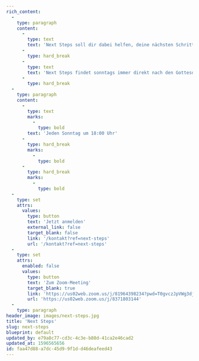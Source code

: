 ```yaml
---
rich_content:
  -
    type: paragraph
    content:
      -
        type: text
        text: 'Next Steps soll dir dabei helfen, deine nächsten Schritte zu gehen - im Glauben zu wachsen, deine Bestimmung zu entdecken und ein unverzichtbarer Baustein in unserem Mosaik zu werden. '
      -
        type: hard_break
      -
        type: text
        text: 'Next Steps findet sonntags immer direkt nach den Gottesdiensten statt. Es dauert jeweils eine Stunde und startet am ersten Sonntag im Monat. Insgesamt gibt es vier Einheiten. Du kannst bei jeder Einheit einsteigen.'
      -
        type: hard_break
  -
    type: paragraph
    content:
      -
        type: text
        marks:
          -
            type: bold
        text: 'Jeden Sonntag um 18:00 Uhr'
      -
        type: hard_break
        marks:
          -
            type: bold
      -
        type: hard_break
        marks:
          -
            type: bold
  -
    type: set
    attrs:
      values:
        type: button
        text: 'Jetzt anmelden'
        external_link: false
        target_blank: false
        link: '/kontakt?ref=next-steps'
        url: '/kontakt?ref=next-steps'
  -
    type: set
    attrs:
      enabled: false
      values:
        type: button
        text: 'Zum Zoom-Meeting'
        target_blank: true
        link: 'https://us02web.zoom.us/j/81964398234?pwd=T0gvczJpVWg3djRhZWNjaGp2OFlvUT09'
        url: 'https://us02web.zoom.us/j/8371803144'
  -
    type: paragraph
header_image: images/next-steps.jpg
title: 'Next Steps'
slug: next-steps
blueprint: default
updated_by: e79a8c77-cd3c-4c3e-b80d-41ca2e46cad2
updated_at: 1596565656
id: faa47d88-a7dc-45d9-9f1d-d46deafeed43
---
```

